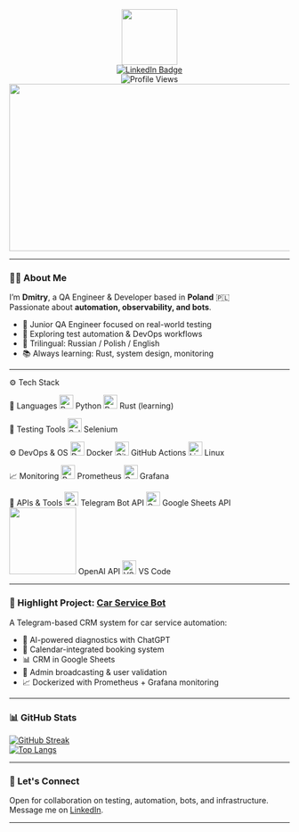 <div align="center" id="header">
  <img src="https://media.giphy.com/media/M9gbBd9nbDrOTu1Mqx/giphy.gif" width="100"/>

  <div>
    <a href="https://www.linkedin.com/in/dzmitry-yaromin-10a92a326">
      <img src="https://img.shields.io/badge/LinkedIn-blue?style=for-the-badge&logo=linkedin&logoColor=white" alt="LinkedIn Badge"/> 
    </a>
  </div>

  <div>
    <img src="https://komarev.com/ghpvc/?username=yaromindzmitry&style=flat-square&color=blue" alt="Profile Views"/>
  </div>
</div>

<div align="center">
  <img src="https://media.giphy.com/media/dWesBcTLavkZuG35MI/giphy.gif" width="600" height="300"/>
</div>

---

### 👨‍💻 About Me

I’m **Dmitry**, a QA Engineer & Developer based in **Poland** 🇵🇱  
Passionate about **automation, observability, and bots**.  

- 🧪 Junior QA Engineer focused on real-world testing
- 🔁 Exploring test automation & DevOps workflows
- 💬 Trilingual: Russian / Polish / English
- 📚 Always learning: Rust, system design, monitoring

---

⚙️ Tech Stack

🧠 Languages
<img src="https://cdn.jsdelivr.net/gh/devicons/devicon/icons/python/python-original.svg" title="Python" width="25"/> Python
<img src="https://simpleicons.org/icons/rust.svg" title="Rust" width="25"/> Rust (learning)

🧪 Testing Tools
<img src="https://cdn.jsdelivr.net/gh/devicons/devicon/icons/selenium/selenium-original.svg" title="Selenium" width="25"/> Selenium

⚙️ DevOps & OS
<img src="https://cdn.jsdelivr.net/gh/devicons/devicon/icons/docker/docker-original.svg" title="Docker" width="25"/> Docker
<img src="https://cdn.jsdelivr.net/gh/devicons/devicon/icons/github/github-original.svg" title="GitHub Actions" width="25"/> GitHub Actions
<img src="https://cdn.jsdelivr.net/gh/devicons/devicon/icons/linux/linux-original.svg" title="Linux" width="25"/> Linux

📈 Monitoring
<img src="https://cdn.jsdelivr.net/gh/devicons/devicon/icons/prometheus/prometheus-original.svg" title="Prometheus" width="25"/> Prometheus
<img src="https://cdn.jsdelivr.net/gh/devicons/devicon/icons/grafana/grafana-original.svg" title="Grafana" width="25"/> Grafana

🔌 APIs & Tools
<img src="https://upload.wikimedia.org/wikipedia/commons/8/82/Telegram_logo.svg" title="Telegram" width="25"/> Telegram Bot API
<img src="https://img.icons8.com/color/32/google-sheets.png" title="Google Sheets" width="25"/> Google Sheets API
<img src="https://img.shields.io/badge/OpenAI-412991?style=for-the-badge&logo=openai&logoColor=white" width="120"/> OpenAI API
<img src="https://cdn.jsdelivr.net/gh/devicons/devicon/icons/vscode/vscode-original.svg" title="VS Code" width="25"/> VS Code


---

### 🚀 Highlight Project: [Car Service Bot](https://github.com/yaromindzmitry/car-service-bot)

A Telegram-based CRM system for car service automation:

- 🧠 AI-powered diagnostics with ChatGPT  
- 📆 Calendar-integrated booking system  
- 📊 CRM in Google Sheets  
- 📣 Admin broadcasting & user validation  
- 📈 Dockerized with Prometheus + Grafana monitoring

---

### 📊 GitHub Stats

[![GitHub Streak](https://streak-stats.demolab.com?user=yaromindzmitry&theme=dark&exclude_days=Fri%2CSat)](https://git.io/streak-stats)  
[![Top Langs](https://github-readme-stats.vercel.app/api/top-langs/?username=yaromindzmitry&layout=compact&theme=vision-friendly-dark)](https://github.com/anuraghazra/github-readme-stats)

---

### 💬 Let's Connect

Open for collaboration on testing, automation, bots, and infrastructure.  
Message me on [LinkedIn](https://www.linkedin.com/in/dzmitry-yaromin-10a92a326).

---
